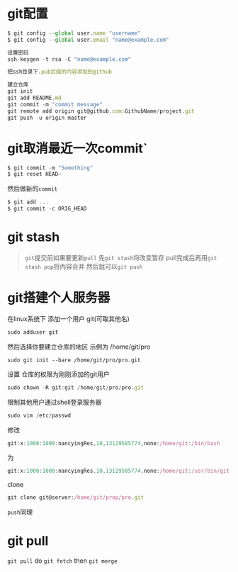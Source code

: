 # git配置
```javascript
$ git config --global user.name "username"
$ git config --global user.email "name@example.com"

设置密码
ssh-keygen -t rsa -C "name@example.com"

把ssh目录下.pub后缀的内容添加到github

建立仓库
git init
git add README.md
git commit -m "commit message"
git remote add origin git@github.com:GithubName/project.git
git push -u origin master
```
# git取消最近一次commit`

```javascript
$ git commit -m "Something"            
$ git reset HEAD~                                          
```

然后做新的`commit`

```javascript
$ git add ...                                              
$ git commit -c ORIG_HEAD 
```
# git stash

>	`git`提交前如果要更新`pull`
>	先`git stash`将改变暂存
>	pull完成后再用`git stash pop`将内容合并
>	然后就可以`git push`


# git搭建个人服务器

在linux系统下 添加一个用户 git(可取其他名)
```javascript
sudo adduser git
```
然后选择你要建立仓库的地区 示例为 /home/git/pro
```javascirpt
sudo git init --bare /home/git/pro/pro.git
```
设置 仓库的权限为刚刚添加的git用户
```javascript
sudo chown -R git:git /home/git/pro/pro.git
```
限制其他用户通过shell登录服务器
```javascript
sudo vim /etc/passwd
```
修改
```javascript
git:x:1000:1000:nancyingRes,10,13129585774,none:/home/git:/bin/bash
```
为
```javascript
git:x:1000:1000:nancyingRes,10,13129585774,none:/home/git:/usr/bin/git-shell
```

clone
```javascript
git clone git@server:/home/git/prop/pro.git
```
`push`同理

# git pull

`git pull` do `git fetch` then `git merge`